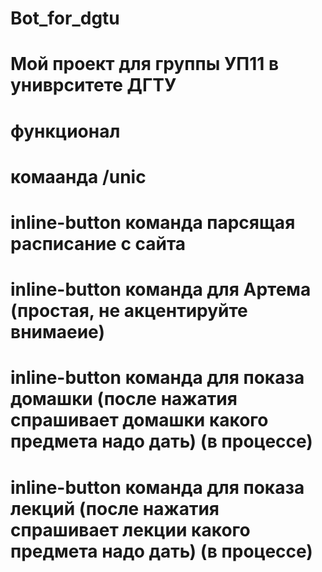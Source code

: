 # Bot_for_dgtu
# Мой проект для группы УП11 в униврситете ДГТУ
# функционал 
# комаанда /unic
#   inline-button команда парсящая расписание с сайта
#   inline-button команда для Артема (простая, не акцентируйте внимаеие)
#   inline-button команда для показа домашки (после нажатия спрашивает домашки какого предмета надо дать) (в процессе)
#   inline-button команда для показа лекций (после нажатия спрашивает лекции какого предмета надо дать) (в процессе)